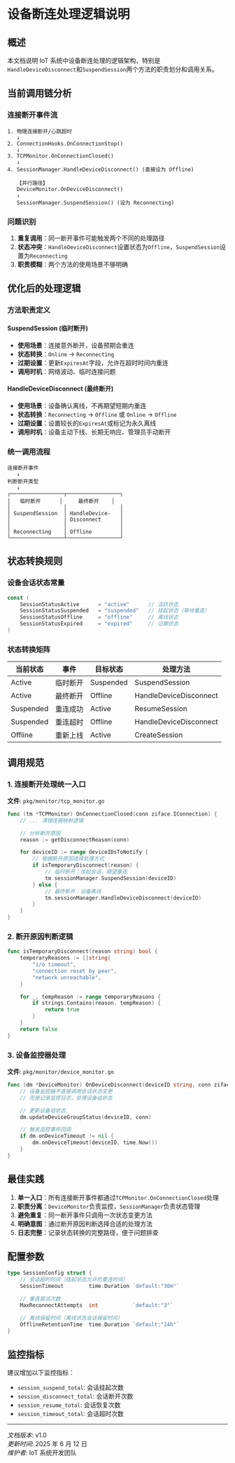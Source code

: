 # 设备断连处理逻辑说明

## 概述

本文档说明 IoT 系统中设备断连处理的逻辑架构，特别是`HandleDeviceDisconnect`和`SuspendSession`两个方法的职责划分和调用关系。

## 当前调用链分析

### 连接断开事件流

```
1. 物理连接断开/心跳超时
   ↓
2. ConnectionHooks.OnConnectionStop()
   ↓
3. TCPMonitor.OnConnectionClosed()
   ↓
4. SessionManager.HandleDeviceDisconnect() (直接设为 Offline)

   【并行路径】
   DeviceMonitor.OnDeviceDisconnect()
   ↓
   SessionManager.SuspendSession() (设为 Reconnecting)
```

### 问题识别

1. **重复调用**：同一断开事件可能触发两个不同的处理路径
2. **状态冲突**：`HandleDeviceDisconnect`设置状态为`Offline`，`SuspendSession`设置为`Reconnecting`
3. **职责模糊**：两个方法的使用场景不够明确

## 优化后的处理逻辑

### 方法职责定义

#### SuspendSession (临时断开)

- **使用场景**：连接意外断开，设备预期会重连
- **状态转换**：`Online` → `Reconnecting`
- **过期设置**：更新`ExpiresAt`字段，允许在超时时间内重连
- **调用时机**：网络波动、临时连接问题

#### HandleDeviceDisconnect (最终断开)

- **使用场景**：设备确认离线，不再期望短期内重连
- **状态转换**：`Reconnecting` → `Offline` 或 `Online` → `Offline`
- **过期设置**：设置较长的`ExpiresAt`或标记为永久离线
- **调用时机**：设备主动下线、长期无响应、管理员手动断开

### 统一调用流程

```
连接断开事件
   ↓
判断断开类型
   ↓
┌─────────────────┬─────────────────┐
│   临时断开      │     最终断开    │
│                 │                 │
│ SuspendSession  │ HandleDevice-   │
│                 │ Disconnect      │
│                 │                 │
│ Reconnecting    │ Offline         │
└─────────────────┴─────────────────┘
```

## 状态转换规则

### 设备会话状态常量

```go
const (
    SessionStatusActive      = "active"      // 活跃状态
    SessionStatusSuspended   = "suspended"   // 挂起状态（等待重连）
    SessionStatusOffline     = "offline"     // 离线状态
    SessionStatusExpired     = "expired"     // 过期状态
)
```

### 状态转换矩阵

| 当前状态  | 事件     | 目标状态  | 处理方法               |
| --------- | -------- | --------- | ---------------------- |
| Active    | 临时断开 | Suspended | SuspendSession         |
| Active    | 最终断开 | Offline   | HandleDeviceDisconnect |
| Suspended | 重连成功 | Active    | ResumeSession          |
| Suspended | 重连超时 | Offline   | HandleDeviceDisconnect |
| Offline   | 重新上线 | Active    | CreateSession          |

## 调用规范

### 1. 连接断开处理统一入口

**文件**: `pkg/monitor/tcp_monitor.go`

```go
func (tm *TCPMonitor) OnConnectionClosed(conn ziface.IConnection) {
    // ... 清理连接映射逻辑

    // 分析断开原因
    reason := getDisconnectReason(conn)

    for deviceID := range deviceIDsToNotify {
        // 根据断开原因选择处理方式
        if isTemporaryDisconnect(reason) {
            // 临时断开：挂起会话，期望重连
            tm.sessionManager.SuspendSession(deviceID)
        } else {
            // 最终断开：设备离线
            tm.sessionManager.HandleDeviceDisconnect(deviceID)
        }
    }
}
```

### 2. 断开原因判断逻辑

```go
func isTemporaryDisconnect(reason string) bool {
    temporaryReasons := []string{
        "i/o timeout",
        "connection reset by peer",
        "network unreachable",
    }

    for _, tempReason := range temporaryReasons {
        if strings.Contains(reason, tempReason) {
            return true
        }
    }
    return false
}
```

### 3. 设备监控器处理

**文件**: `pkg/monitor/device_monitor.go`

```go
func (dm *DeviceMonitor) OnDeviceDisconnect(deviceID string, conn ziface.IConnection, reason string) {
    // 设备监控器不直接调用会话状态变更
    // 而是记录监控日志，处理设备组状态

    // 更新设备组状态
    dm.updateDeviceGroupStatus(deviceID, conn)

    // 触发监控事件回调
    if dm.onDeviceTimeout != nil {
        dm.onDeviceTimeout(deviceID, time.Now())
    }
}
```

## 最佳实践

1. **单一入口**：所有连接断开事件都通过`TCPMonitor.OnConnectionClosed`处理
2. **职责分离**：`DeviceMonitor`负责监控，`SessionManager`负责状态管理
3. **避免重复**：同一断开事件只调用一次状态变更方法
4. **明确意图**：通过断开原因判断选择合适的处理方法
5. **日志完整**：记录状态转换的完整路径，便于问题排查

## 配置参数

```go
type SessionConfig struct {
    // 会话超时时间（挂起状态允许的重连时间）
    SessionTimeout        time.Duration `default:"30m"`

    // 重连尝试次数
    MaxReconnectAttempts  int           `default:"3"`

    // 离线保留时间（离线状态会话保留时间）
    OfflineRetentionTime  time.Duration `default:"24h"`
}
```

## 监控指标

建议增加以下监控指标：

- `session_suspend_total`: 会话挂起次数
- `session_disconnect_total`: 会话断开次数
- `session_resume_total`: 会话恢复次数
- `session_timeout_total`: 会话超时次数

---

_文档版本_: v1.0  
_更新时间_: 2025 年 6 月 12 日  
_维护者_: IoT 系统开发团队
